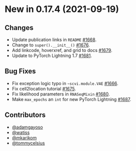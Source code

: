 # New in 0.17.4 (2021-09-19)

## Changes
- Update publication links in `README` [#1668].
- Change to `super().__init__()` [#1676].
- Add linkcode, hoverxref, and grid to docs [#1679].
- Update to PyTorch Lightning 1.7 [#1681].

## Bug Fixes
- Fix exception logic typo in `~scvi.module.VAE` [#1666].
- Fix cell2location tutorial [#1675].
- Fix likelihood parameters in `RNASeqMixin` [#1680].
- Make `max_epochs` an `int` for new PyTorch Lightning [#1687].

## Contributors

- [@adamgayoso]
- [@watiss]
- [@mkarikom]
- [@tommycelsius]

[#1666]: https://github.com/scverse/scvi-tools/pull/1666
[#1668]: https://github.com/scverse/scvi-tools/pull/1668
[#1675]: https://github.com/scverse/scvi-tools/pull/1675
[#1676]: https://github.com/scverse/scvi-tools/pull/1676
[#1679]: https://github.com/scverse/scvi-tools/pull/1679
[#1680]: https://github.com/scverse/scvi-tools/pull/1680
[#1681]: https://github.com/scverse/scvi-tools/pull/1681
[#1687]: https://github.com/scverse/scvi-tools/pull/1687

[@adamgayoso]: https://github.com/adamgayoso
[@watiss]: https://github.com/watiss
[@tommycelsius]: https://github.com/tommycelsius
[@mkarikom]: https://github.com/mkarikom